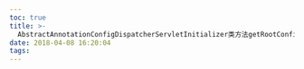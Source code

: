 ```yaml
---
toc: true
title: >-
  AbstractAnnotationConfigDispatcherServletInitializer类方法getRootConfigClasses和getServletConfigClasses区别
date: 2018-04-08 16:20:04
tags:
---
```

